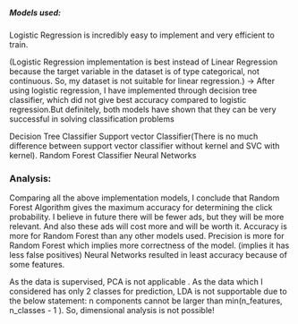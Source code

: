 ##### Models used:
Logistic Regression is incredibly easy to implement and very efficient to train. 

(Logistic Regression implementation is best instead of Linear Regression because the target variable in the dataset is of type categorical, not continuous. So, my dataset is not suitable for linear regression.)
-> After using logistic regression, I have implemented through decision tree classifier, which did not give best accuracy compared to logistic regression.But definitely, both models have shown that they can be very successful in solving classification problems

Decision Tree Classifier
Support vector Classifier(There is no much difference between support vector classifier without kernel and SVC with kernel).
Random Forest Classifier
Neural Networks

### Analysis:
Comparing all the above implementation models, I conclude that Random Forest Algorithm gives the maximum accuracy for determining the click probability. I believe in future there will be fewer ads, but they will be more relevant. And also these ads will cost more and will be worth it.
Accuracy is more for Random Forest than any other models used.
Precision is more for Random Forest which implies more correctness of the model. (implies it has less false positives)
Neural Networks resulted in least accuracy because of some features.

As the data is supervised, PCA is not applicable . As the data which I considered has only 2 classes for prediction, LDA is not supportable due to the below statement: n components cannot be larger than min(n_features, n_classes - 1 ).  So, dimensional analysis is not possible!
